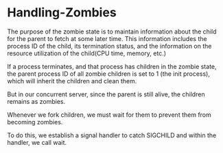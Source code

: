 # Handling-Zombies

The purpose of the zombie state is to maintain information about the child for the parent to fetch at some later time. This information includes the process ID of the child, its termination status, and the information on the resource utilization of the child(CPU time, memory, etc.)

If a process terminates, and that process has children in the zombie state, the parent process ID of all zombie children is set to 1 (the init process), which will inherit the children and clean them.

But in our concurrent server, since the parent is still alive, the children remains as zombies.

Whenever we fork children, we must wait for them to prevent them from becoming zombies.

To do this, we establish a signal handler to catch SIGCHILD and within the handler, we call wait.
